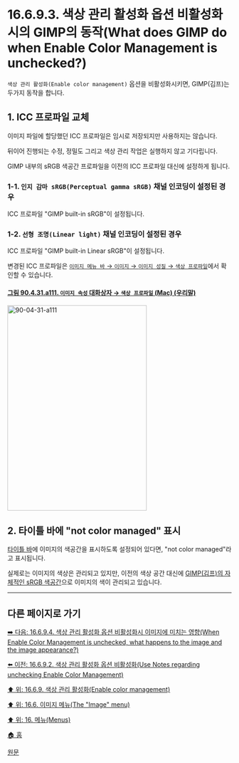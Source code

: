 # 16.6.9.3. 색상 관리 활성화 옵션 비활성화시의 GIMP의 동작(What does GIMP do when Enable Color Management is unchecked?)
`색상 관리 활성화(Enable color management)` 옵션을 비활성화시키면, GIMP(김프)는 두가지 동작을 합니다.

## 1. ICC 프로파일 교체
이미지 파일에 할당했던 ICC 프로파일은 임시로 저장되지만 사용하지는 않습니다.

뒤이어 진행되는 수정, 정밀도 그리고 색상 관리 작업은 실행하지 않고 기다립니다.

GIMP 내부의 sRGB 색공간 프로파일을 이전의 ICC 프로파일 대신에 설정하게 됩니다.

### 1-1. `인지 감마 sRGB(Perceptual gamma sRGB)` 채널 인코딩이 설정된 경우
ICC 프로파일 "GIMP built-in sRGB"이 설정됩니다.

### 1-2. `선형 조명(Linear light)` 채널 인코딩이 설정된 경우
ICC 프로파일 "GIMP built-in Linear sRGB"이 설정됩니다.

변경된 ICC 프로파일은 [`이미지 메뉴 바` → `이미지` → `이미지 성질` → `색상 프로파일`](./16-06-34-image-properties.md)에서 확인할 수 있습니다.

<a id="90-04-31-a111"></a>

#### [그림 90.4.31.a111. `이미지 속성` 대화상자 → `색상 프로파일` (Mac) (우리말)](./90-04-0031-image_properties.md#90-04-31-a111)
<img width="313" height="461" alt="90-04-31-a111" src="https://github.com/user-attachments/assets/289d687c-7b6c-482c-a66c-70df766f892a" />

## 2. 타이틀 바에 "not color managed" 표시
[타이틀 바](./19-glossaryx-title_bar.md)에 이미지의 색공간을 표시하도록 설정되어 있다면, "not color managed"라고 표시됩니다.

실제로는 이미지의 색상은 관리되고 있지만, 이전의 색상 공간 대신에 [GIMP(김프)의 자체적인 sRGB 색공간](./19-glossaryx-gimp_built_in_srgb_profile.md)으로 이미지의 색이 관리되고 있습니다.

***

## 다른 페이지로 가기

[➡️ 다음: 16.6.9.4. 색상 관리 활성화 옵션 비활성화시 이미지에 미치는 영향(When Enable Color Management is unchecked, what happens to the image and the image appearance?)](./16-06-09-04-when_enable_color_management_is_unchecked_what_happens_to_the_image_n_the_image_appearance.md)

[⬅️ 이전: 16.6.9.2. 색상 관리 활성화 옵션 비활성화(Use Notes regarding unchecking Enable Color Management)](./16-06-09-02-use_notes_regarding_unchecking_enable_color_management.md)

[⬆️ 위: 16.6.9. 색상 관리 활성화(Enable color management)](./16-06-09-00-enable-color-management.md)

[⬆️ 위: 16.6. 이미지 메뉴(The "Image" menu)](./16-06-00-the-image-menu.md)

[⬆️ 위: 16. 메뉴(Menus)](./16-00-menus.md)

[🏠 홈](./00-home.md)

[원문](https://docs.gimp.org/2.10/ko/gimp-image-color-management-enabled.html#idm26807)